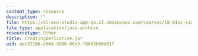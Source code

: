 ```yaml
---
content_type: resource
description: ''
file: https://ol-ocw-studio-app-qa.s3.amazonaws.com/courses/18-01sc-single-variable-calculus-fall-2010/aec521b6e664d08606a5f8043b56d01f_CreatingDerivative.jar
file_type: application/java-archive
resourcetype: Other
title: CreatingDerivative.jar
uid: aec521b6-e664-d086-06a5-f8043b56d01f
---
```

